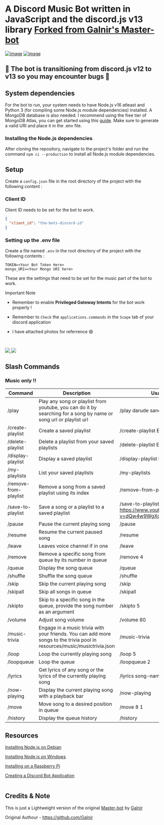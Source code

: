 # A Discord Music Bot written in JavaScript and the discord.js v13 library [ Forked from Galnir's Master-bot](https://github.com/galnir/Master-Bot)
[![image](https://img.shields.io/badge/language-javascript-yellow)](https://www.javascript.com/)
[![image](https://img.shields.io/badge/node-%3E%3D%2016.0.0-blue)](https://nodejs.org/)

## 🚧 The bot is transitioning from discord.js v12 to v13 so you may encounter bugs 🚧

## System dependencies

For the bot to run, your system needs to have Node.js v16 atleast and Python 3 (for compiling some Node.js module dependencies) installed.
A MongoDB database is also needed. I recommend using the free tier of MongoDB Atlas, you can get started using this [guide](https://docs.atlas.mongodb.com/getting-started/). Make sure to generate a valid URI and place it in the .env file.

### Installing the Node.js dependencies

After cloning the repository, navigate to the project's folder and run the command `npm ci --production` to install all Node.js module dependencies.

## Setup

Create a `config.json` file in the root directory of the project with the following content : 

### Client ID

Client ID needs to be set for the bot to work.

```json
{
  "client_id": "the-bots-discord-id"
}
```

### Setting up the .env file

Create a file named `.env` in the root directory of the project with the following contents :

```env
TOKEN=<Your Bot Token Here>
mongo_URI=<Your Mongo URI here>
```
These are the settings that need to be set for the music part of the bot to work.

Important Note
- Remember to enable **Privileged Gateway Intents** for the bot work properly !
- Remember to `Check` the `applications.commands` in the `Scope` tab of your discord application
- I have attached photos for referrence 😄

  <br>
<a href="#">
    <img src="https://cdn.discordapp.com/attachments/901351706649067540/901351722180542464/unknown.png">
    <img src="https://cdn.discordapp.com/attachments/901351706649067540/901351989148000286/unknown.png">
  </a>
<br>

## Slash Commands

### Music only !!

| Command               | Description                                                                                                               | Usage                                                             |
| --------------------- | ------------------------------------------------------------------------------------------------------------------------- | ----------------------------------------------------------------- |
| /play                 | Play any song or playlist from youtube, you can do it by searching for a song by name or song url or playlist url         | /play darude sandstorm                                            |
| /create-playlist      | Create a saved playlist                                                                                                   | /create-playlist EDM                                              |
| /delete-playlist      | Delete a playlist from your saved playlists                                                                               | /delete-playlist EDM                                              |
| /display-playlist     | Display a saved playlist                                                                                                  | /display-playlist EDM                                             |
| /my-playlists         | List your saved playlists                                                                                                 | /my-playlists                                                     |
| /remove-from-playlist | Remove a song from a saved playlist using its index                                                                       | /remove-from-playlist EDM 5                                       |
| /save-to-playlist     | Save a song or a playlist to a saved playlist                                                                             | /save-to-playlist EDM https://www.youtube.com/watch?v=dQw4w9WgXcQ |
| /pause                | Pause the current playing song                                                                                            | /pause                                                            |
| /resume               | Resume the current paused song                                                                                            | /resume                                                           |
| /leave                | Leaves voice channel if in one                                                                                            | /leave                                                            |
| /remove               | Remove a specific song from queue by its number in queue                                                                  | /remove 4                                                         |
| /queue                | Display the song queue                                                                                                    | /queue                                                            |
| /shuffle              | Shuffle the song queue                                                                                                    | /shuffle                                                          |
| /skip                 | Skip the current playing song                                                                                             | /skip                                                             |
| /skipall              | Skip all songs in queue                                                                                                   | /skipall                                                          |
| /skipto               | Skip to a specific song in the queue, provide the song number as an argument                                              | /skipto 5                                                         |
| /volume               | Adjust song volume                                                                                                        | /volume 80                                                        |
| /music-trivia         | Engage in a music trivia with your friends. You can add more songs to the trivia pool in resources/music/musictrivia.json | /music-trivia                                                     |
| /loop                 | Loop the currently playing song                                                                                           | /loop 5                                                           |
| /loopqueue            | Loop the queue                                                                                                            | /loopqueue 2                                                      |
| /lyrics               | Get lyrics of any song or the lyrics of the currently playing song                                                        | /lyrics song-name                                                 |
| /now-playing          | Display the current playing song with a playback bar                                                                      | /now-playing                                                      |
| /move                 | Move song to a desired position in queue                                                                                  | /move 8 1                                                         |
| /history              | Display the queue history                                                                                                 | /history                                                          | 

## Resources

[Installing Node.js on Debian](https://www.digitalocean.com/community/tutorials/how-to-set-up-a-node-js-application-for-production-on-debian-9)

[Installing Node.js on Windows](https://treehouse.github.io/installation-guides/windows/node-windows.html)

[Installing on a Raspberry Pi](https://github.com/galnir/Master-Bot/wiki/Running-the-bot-on-a-Raspberry-Pi)

[Creating a Discord Bot Application](https://discord.com/developers/applications)
<br>
</br>

## Credits & Note

This is just a Lightweight version of the original [Master-bot](https://github.com/galnir/Master-Bot) by [Galnir](https://github.com/Galnir)

Original Authour - https://github.com/Galnir